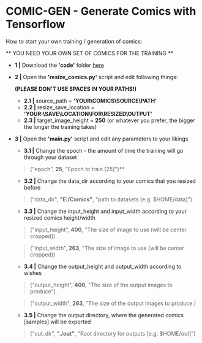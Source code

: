 # COMIC-GEN - Generate Comics with Tensorflow 

How to start your own training / generation of comics:

** YOU NEED YOUR OWN SET OF COMICS FOR THE TRAINING **

* **1 |** Download the **'code'** folder [here](https://github.com/ARGNZXT/comic-gen/releases/tag/v0.2-beta)

* **2 |** Open the **'resize_comics.py'** script and edit following things:

  **(PLEASE DON'T USE SPACES IN YOUR PATHS!)**

  * **2.1 |** source_path = **'YOUR\COMICS\SOURCE\PATH'**
  * **2.2 |** resize_save_location = **'YOUR:\\SAVE\\LOCATION\\FOR\\RESIZED\\OUTPUT'**
  * **2.3 |** target_image_height = **250** (or whatever you prefer, the bigger the longer the training takes)

* **3 |** Open the **'main.py'** script and edit any parameters to your likings

  * **3.1  |** Change the epoch - the amount of time the training will go through your dataset
  
  > ("epoch", **25**, "Epoch to train [25]")** 
  
  * **3.2  |** Change the data_dir according to your comics that you resized before
  
  > ("data_dir", **"E:/Comics"**, "path to datasets [e.g. $HOME/data]")
  
  
  * **3.3  |** Change the input_height and input_width according to your resized comics height/width
  
  > ("input_height", **400**, "The size of image to use (will be center cropped))
  
  > ("input_width", **263**, "The size of image to use (will be center cropped))
  
   * **3.4  |** Change the output_height and output_width according to wishes
   
  > ("output_height", **400**, "The size of the output images to produce")
  
  > ("output_width", **263**, "The size of the output images to produce.)
                
   * **3.5  |** Change the output directory, where the generated comics [samples] will be exported  
                
  > ("out_dir", **"./out"**, "Root directory for outputs [e.g. $HOME/out]")

